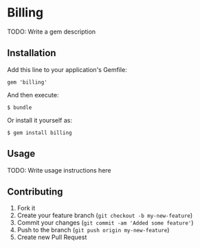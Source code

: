 # Billing

TODO: Write a gem description

## Installation

Add this line to your application's Gemfile:

    gem 'billing'

And then execute:

    $ bundle

Or install it yourself as:

    $ gem install billing

## Usage

TODO: Write usage instructions here

## Contributing

1. Fork it
2. Create your feature branch (`git checkout -b my-new-feature`)
3. Commit your changes (`git commit -am 'Added some feature'`)
4. Push to the branch (`git push origin my-new-feature`)
5. Create new Pull Request
